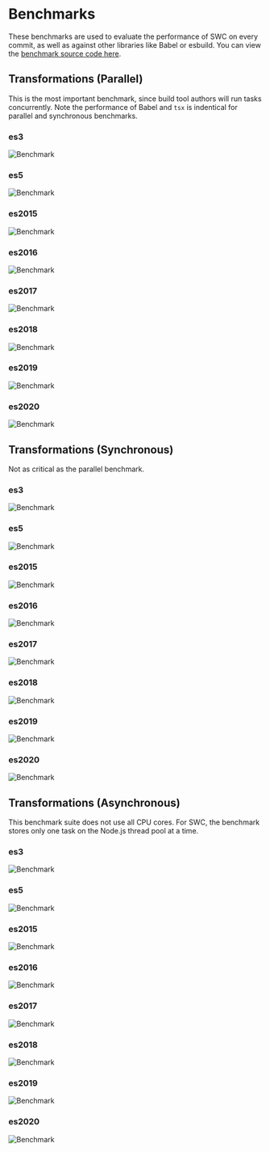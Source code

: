 # Benchmarks

These benchmarks are used to evaluate the performance of SWC on every commit, as well as against other libraries like Babel or esbuild. You can view the [benchmark source code here](https://github.com/kdy1/benchmark-done-right).

## Transformations (Parallel)

This is the most important benchmark, since build tool authors will run tasks concurrently. Note the performance of Babel and `tsx` is indentical for parallel and synchronous benchmarks.

### es3

![Benchmark](https://raw.githubusercontent.com/kdy1/benchmark-done-right/main/images/transform/parallel/es3.png)

### es5

![Benchmark](https://raw.githubusercontent.com/kdy1/benchmark-done-right/main/images/transform/parallel/es5.png)

### es2015

![Benchmark](https://raw.githubusercontent.com/kdy1/benchmark-done-right/main/images/transform/parallel/es2015.png)

### es2016

![Benchmark](https://raw.githubusercontent.com/kdy1/benchmark-done-right/main/images/transform/parallel/es2016.png)

### es2017

![Benchmark](https://raw.githubusercontent.com/kdy1/benchmark-done-right/main/images/transform/parallel/es2017.png)

### es2018

![Benchmark](https://raw.githubusercontent.com/kdy1/benchmark-done-right/main/images/transform/parallel/es2018.png)

### es2019

![Benchmark](https://raw.githubusercontent.com/kdy1/benchmark-done-right/main/images/transform/parallel/es2019.png)

### es2020

![Benchmark](https://raw.githubusercontent.com/kdy1/benchmark-done-right/main/images/transform/parallel/es2020.png)

## Transformations (Synchronous)

Not as critical as the parallel benchmark.

### es3

![Benchmark](https://raw.githubusercontent.com/kdy1/benchmark-done-right/main/images/transform/sync/es3.png)

### es5

![Benchmark](https://raw.githubusercontent.com/kdy1/benchmark-done-right/main/images/transform/sync/es5.png)

### es2015

![Benchmark](https://raw.githubusercontent.com/kdy1/benchmark-done-right/main/images/transform/sync/es2015.png)

### es2016

![Benchmark](https://raw.githubusercontent.com/kdy1/benchmark-done-right/main/images/transform/sync/es2016.png)

### es2017

![Benchmark](https://raw.githubusercontent.com/kdy1/benchmark-done-right/main/images/transform/sync/es2017.png)

### es2018

![Benchmark](https://raw.githubusercontent.com/kdy1/benchmark-done-right/main/images/transform/sync/es2018.png)

### es2019

![Benchmark](https://raw.githubusercontent.com/kdy1/benchmark-done-right/main/images/transform/sync/es2019.png)

### es2020

![Benchmark](https://raw.githubusercontent.com/kdy1/benchmark-done-right/main/images/transform/sync/es2020.png)

## Transformations (Asynchronous)

This benchmark suite does not use all CPU cores. For SWC, the benchmark stores only one task on the Node.js thread pool at a time.

### es3

![Benchmark](https://raw.githubusercontent.com/kdy1/benchmark-done-right/main/images/transform/async/es3.png)

### es5

![Benchmark](https://raw.githubusercontent.com/kdy1/benchmark-done-right/main/images/transform/async/es5.png)

### es2015

![Benchmark](https://raw.githubusercontent.com/kdy1/benchmark-done-right/main/images/transform/async/es2015.png)

### es2016

![Benchmark](https://raw.githubusercontent.com/kdy1/benchmark-done-right/main/images/transform/async/es2016.png)

### es2017

![Benchmark](https://raw.githubusercontent.com/kdy1/benchmark-done-right/main/images/transform/async/es2017.png)

### es2018

![Benchmark](https://raw.githubusercontent.com/kdy1/benchmark-done-right/main/images/transform/async/es2018.png)

### es2019

![Benchmark](https://raw.githubusercontent.com/kdy1/benchmark-done-right/main/images/transform/async/es2019.png)

### es2020

![Benchmark](https://raw.githubusercontent.com/kdy1/benchmark-done-right/main/images/transform/async/es2020.png)
